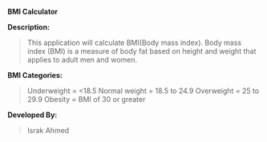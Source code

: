 **BMI Calculator**

**Description:**
> This application will calculate BMI(Body mass index).
> Body mass index (BMI) is a measure of body fat based on height and weight that applies to adult men and women.


**BMI Categories:**
> Underweight = <18.5
> Normal weight = 18.5 to 24.9
> Overweight = 25 to 29.9
> Obesity = BMI of 30 or greater


**Developed By:**
> Israk Ahmed